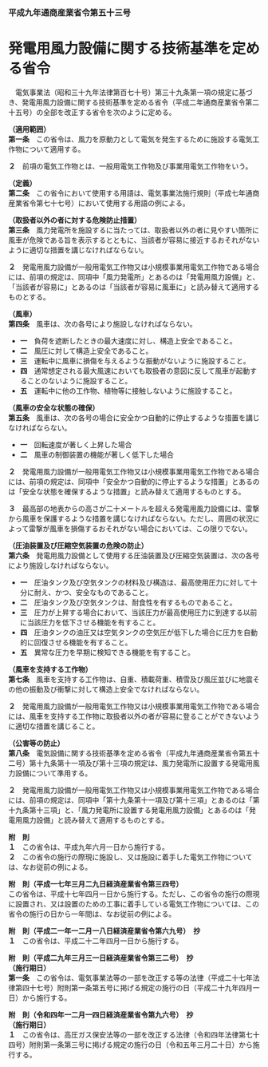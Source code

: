 ### 平成九年通商産業省令第五十三号  
# 発電用風力設備に関する技術基準を定める省令  
　電気事業法（昭和三十九年法律第百七十号）第三十九条第一項の規定に基づき、発電用風力設備に関する技術基準を定める省令（平成二年通商産業省令第二十五号）の全部を改正する省令を次のように定める。  
  
**（適用範囲）**  
**第一条**　この省令は、風力を原動力として電気を発生するために施設する電気工作物について適用する。  
  
**２**　前項の電気工作物とは、一般用電気工作物及び事業用電気工作物をいう。  
  
**（定義）**  
**第二条**　この省令において使用する用語は、電気事業法施行規則（平成七年通商産業省令第七十七号）において使用する用語の例による。  
  
**（取扱者以外の者に対する危険防止措置）**  
**第三条**　風力発電所を施設するに当たっては、取扱者以外の者に見やすい箇所に風車が危険である旨を表示するとともに、当該者が容易に接近するおそれがないように適切な措置を講じなければならない。  
  
**２**　発電用風力設備が一般用電気工作物又は小規模事業用電気工作物である場合には、前項の規定は、同項中「風力発電所」とあるのは「発電用風力設備」と、「当該者が容易に」とあるのは「当該者が容易に風車に」と読み替えて適用するものとする。  
  
**（風車）**  
**第四条**　風車は、次の各号により施設しなければならない。  
* **一**　負荷を遮断したときの最大速度に対し、構造上安全であること。  
* **二**　風圧に対して構造上安全であること。  
* **三**　運転中に風車に損傷を与えるような振動がないように施設すること。  
* **四**　通常想定される最大風速においても取扱者の意図に反して風車が起動することのないように施設すること。  
* **五**　運転中に他の工作物、植物等に接触しないように施設すること。  
  
**（風車の安全な状態の確保）**  
**第五条**　風車は、次の各号の場合に安全かつ自動的に停止するような措置を講じなければならない。  
* **一**　回転速度が著しく上昇した場合  
* **二**　風車の制御装置の機能が著しく低下した場合  
  
**２**　発電用風力設備が一般用電気工作物又は小規模事業用電気工作物である場合には、前項の規定は、同項中「安全かつ自動的に停止するような措置」とあるのは「安全な状態を確保するような措置」と読み替えて適用するものとする。  
  
**３**　最高部の地表からの高さが二十メートルを超える発電用風力設備には、雷撃から風車を保護するような措置を講じなければならない。ただし、周囲の状況によって雷撃が風車を損傷するおそれがない場合においては、この限りでない。  
  
**（圧油装置及び圧縮空気装置の危険の防止）**  
**第六条**　発電用風力設備として使用する圧油装置及び圧縮空気装置は、次の各号により施設しなければならない。  
* **一**　圧油タンク及び空気タンクの材料及び構造は、最高使用圧力に対して十分に耐え、かつ、安全なものであること。  
* **二**　圧油タンク及び空気タンクは、耐食性を有するものであること。  
* **三**　圧力が上昇する場合において、当該圧力が最高使用圧力に到達する以前に当該圧力を低下させる機能を有すること。  
* **四**　圧油タンクの油圧又は空気タンクの空気圧が低下した場合に圧力を自動的に回復させる機能を有すること。  
* **五**　異常な圧力を早期に検知できる機能を有すること。  
  
**（風車を支持する工作物）**  
**第七条**　風車を支持する工作物は、自重、積載荷重、積雪及び風圧並びに地震その他の振動及び衝撃に対して構造上安全でなければならない。  
  
**２**　発電用風力設備が一般用電気工作物又は小規模事業用電気工作物である場合には、風車を支持する工作物に取扱者以外の者が容易に登ることができないように適切な措置を講じること。  
  
**（公害等の防止）**  
**第八条**　電気設備に関する技術基準を定める省令（平成九年通商産業省令第五十二号）第十九条第十一項及び第十三項の規定は、風力発電所に設置する発電用風力設備について準用する。  
  
**２**　発電用風力設備が一般用電気工作物又は小規模事業用電気工作物である場合には、前項の規定は、同項中「第十九条第十一項及び第十三項」とあるのは「第十九条第十三項」と、「風力発電所に設置する発電用風力設備」とあるのは「発電用風力設備」と読み替えて適用するものとする。  
  
**附　則**  
**１**　この省令は、平成九年六月一日から施行する。  
**２**　この省令の施行の際現に施設し、又は施設に着手した電気工作物については、なお従前の例による。  
  
**附　則（平成一七年三月二九日経済産業省令第三四号）**  
この省令は、平成十七年四月一日から施行する。ただし、この省令の施行の際現に設置され、又は設置のための工事に着手している電気工作物については、この省令の施行の日から一年間は、なお従前の例による。  
  
**附　則（平成二一年一二月一八日経済産業省令第六九号）　抄**  
**１**　この省令は、平成二十二年四月一日から施行する。  
  
**附　則（平成二九年三月三一日経済産業省令第三二号）　抄**  
**（施行期日）**  
**第一条**　この省令は、電気事業法等の一部を改正する等の法律（平成二十七年法律第四十七号）附則第一条第五号に掲げる規定の施行の日（平成二十九年四月一日）から施行する。  
  
**附　則（令和四年一二月一四日経済産業省令第九六号）　抄**  
**（施行期日）**  
**１**　この省令は、高圧ガス保安法等の一部を改正する法律（令和四年法律第七十四号）附則第一条第三号に掲げる規定の施行の日（令和五年三月二十日）から施行する。  
  
